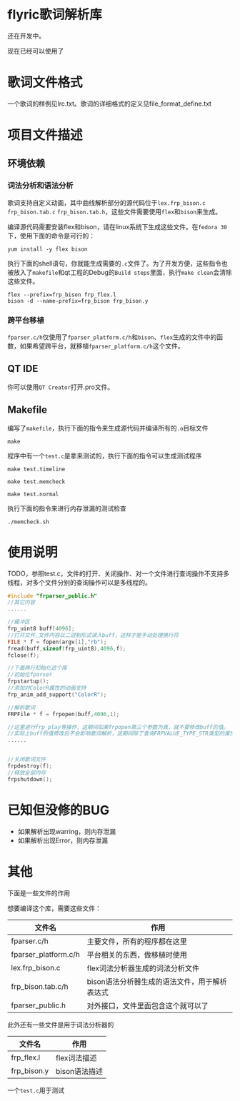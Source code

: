 # flyric歌词解析库

还在开发中。

现在已经可以使用了

# 歌词文件格式
一个歌词的样例见lrc.txt。歌词的详细格式的定义见file_format_define.txt

# 项目文件描述
## 环境依赖
### 词法分析和语法分析
歌词支持自定义动画，其中曲线解析部分的源代码位于`lex.frp_bison.c` `frp_bison.tab.c` `frp_bison.tab.h`，这些文件需要使用`flex`和`bison`来生成。

编译源代码需要安装flex和bison，请在linux系统下生成这些文件。在`fedora 30`下，使用下面的命令是可行的：
```
yum install -y flex bison
```
执行下面的shell语句，你就能生成需要的`.c`文件了。为了开发方便，这些指令也被放入了`makefile`和qt工程的Debug的`Build steps`里面，执行`make clean`会清除这些文件。
```
flex --prefix=frp_bison frp_flex.l
bison -d --name-prefix=frp_bison frp_bison.y
```
### 跨平台移植
`fparser.c/h`仅使用了`fparser_platform.c/h`和`bison`、`flex`生成的文件中的函数，如果希望跨平台，就移植`fparser_platform.c/h`这个文件。

## QT IDE
你可以使用`QT Creator`打开.pro文件。
## Makefile
编写了`makefile`，执行下面的指令来生成源代码并编译所有的`.o`目标文件
```
make
```
程序中有一个`test.c`是拿来测试的，执行下面的指令可以生成测试程序
```
make test.timeline
```
```
make test.memcheck
```
```
make test.normal
```
执行下面的指令来进行内存泄漏的测试检查
```
./memcheck.sh
```

# 使用说明
TODO，参照test.c，文件的打开、关闭操作、对一个文件进行查询操作不支持多线程，对多个文件分别的查询操作可以是多线程的。
```c
#include "frparser_public.h"
//其它内容
......

//缓冲区
frp_uint8 buff[4096];
//打开文件,文件内容以二进制形式读入buff，这样才能手动处理换行符
FILE * f = fopen(argv[1],"rb");
fread(buff,sizeof(frp_uint8),4096,f);
fclose(f);

//下面两行初始化这个库
//初始化fparser
frpstartup();
//添加对ColorR属性的动画支持
frp_anim_add_support("ColorR");

//解析歌词
FRPFile * f = frpopen(buff,4096,1);

//这里进行frp_play等操作，这期间如果frpopen第三个参数为真，就不要修改buff的值。
//实际上buff的值修改后不会影响歌词解析，这期间除了查询FRPVALUE_TYPE_STR类型的属性的具体值以外是不会去访问buff的。
......


//关闭歌词文件
frpdestroy(f);
//释放全部内存
frpshutdown();
```
# 已知但没修的BUG
- 如果解析出现warring，则内存泄漏
- 如果解析出现Error，则内存泄漏
# 其他
下面是一些文件的作用

想要编译这个库，需要这些文件：

文件名|作用
------|------
fparser.c/h|主要文件，所有的程序都在这里
fparser_platform.c/h|平台相关的东西，做移植时使用
lex.frp_bison.c|flex词法分析器生成的词法分析文件
frp_bison.tab.c/h|bison语法分析器生成的语法文件，用于解析表达式
fparser_public.h|对外接口，文件里面包含这个就可以了

此外还有一些文件是用于词法分析器的

文件名|作用
---|---
frp_flex.l|flex词法描述
frp_bison.y|bison语法描述

一个`test.c`用于测试